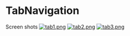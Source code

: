 ﻿# TabNavigation

Screen shots
[![tab1.png](https://i.postimg.cc/pdwhF2mq/tab1.png)](https://postimg.cc/PLM5Gnzw)
[![tab2.png](https://i.postimg.cc/pXsmBQ99/tab2.png)](https://postimg.cc/BX1ZSKBs)
[![tab3.png](https://i.postimg.cc/VNC513KM/tab3.png)](https://postimg.cc/Lqmm30K6)
